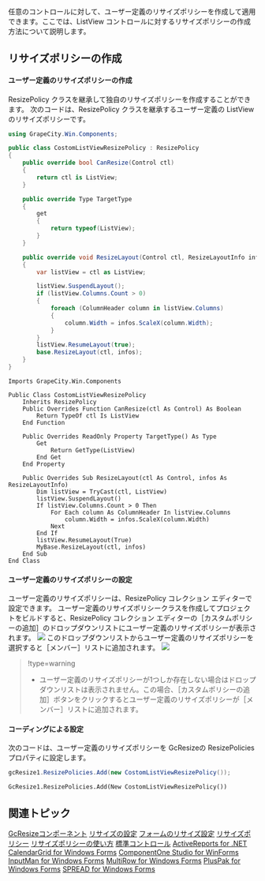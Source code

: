 任意のコントロールに対して、ユーザー定義のリサイズポリシーを作成して適用できます。ここでは、ListView コントロールに対するリサイズポリシーの作成方法について説明します。

## リサイズポリシーの作成

#### ユーザー定義のリサイズポリシーの作成

ResizePolicy クラスを継承して独自のリサイズポリシーを作成することができます。
次のコードは、ResizePolicy クラスを継承するユーザー定義の ListView のリサイズポリシーです。

```csharp
using GrapeCity.Win.Components;

public class CostomListViewResizePolicy : ResizePolicy
{
    public override bool CanResize(Control ctl)
    {
        return ctl is ListView;
    }

    public override Type TargetType
    {
        get
        {
            return typeof(ListView);
        }
    }

    public override void ResizeLayout(Control ctl, ResizeLayoutInfo infos)
    {
        var listView = ctl as ListView;

        listView.SuspendLayout();
        if (listView.Columns.Count > 0)
        {
            foreach (ColumnHeader column in listView.Columns)
            {
                column.Width = infos.ScaleX(column.Width);
            }
        }
        listView.ResumeLayout(true);
        base.ResizeLayout(ctl, infos);
    }
}
```

```vbnet
Imports GrapeCity.Win.Components

Public Class CostomListViewResizePolicy
    Inherits ResizePolicy
    Public Overrides Function CanResize(ctl As Control) As Boolean
        Return TypeOf ctl Is ListView
    End Function

    Public Overrides ReadOnly Property TargetType() As Type
        Get
            Return GetType(ListView)
        End Get
    End Property

    Public Overrides Sub ResizeLayout(ctl As Control, infos As ResizeLayoutInfo)
        Dim listView = TryCast(ctl, ListView)
        listView.SuspendLayout()
        If listView.Columns.Count > 0 Then
            For Each column As ColumnHeader In listView.Columns
                column.Width = infos.ScaleX(column.Width)
            Next
        End If
        listView.ResumeLayout(True)
        MyBase.ResizeLayout(ctl, infos)
    End Sub
End Class
```

#### ユーザー定義のリサイズポリシーの設定

ユーザー定義のリサイズポリシーは、ResizePolicy コレクション エディターで設定できます。
ユーザー定義のリサイズポリシークラスを作成してプロジェクトをビルドすると、ResizePolicy コレクション エディターの［カスタムポリシーの追加］のドロップダウンリストにユーザー定義のリサイズポリシーが表示されます。
![](/DOCUMENT_SITE_LINK_PREFIX_HERE/document-site-files/images/06fadbb1-c461-433a-b385-ae4966e56069/images/gcresize.gcresize_resizepolicy_custompolicy01.png)
このドロップダウンリストからユーザー定義のリサイズポリシーを選択すると［メンバー］リストに追加されます。
![](/DOCUMENT_SITE_LINK_PREFIX_HERE/document-site-files/images/06fadbb1-c461-433a-b385-ae4966e56069/images/gcresize.gcresize_resizepolicy_custompolicy02.png)

> !type=warning
>
> * ユーザー定義のリサイズポリシーが1つしか存在しない場合はドロップダウンリストは表示されません。この場合、［カスタムポリシーの追加］ボタンをクリックするとユーザー定義のリサイズポリシーが［メンバー］リストに追加されます。

#### コーディングによる設定

次のコードは、ユーザー定義のリサイズポリシーを GcResizeの ResizePolicies プロパティに設定します。

```csharp
gcResize1.ResizePolicies.Add(new CostomListViewResizePolicy());
```

```vbnet
GcResize1.ResizePolicies.Add(New CostomListViewResizePolicy())
```

## 関連トピック

[GcResizeコンポーネント](gcdocsite__documentlink?toc-item-id=c6236e6b-997c-4467-a621-6b948e8aec54)
[リサイズの設定](gcdocsite__documentlink?toc-item-id=cc208a7e-db7e-4bf5-8eb8-255a0c23f247)
[フォームのリサイズ設定](gcdocsite__documentlink?toc-item-id=d0f7eb40-113e-4057-ba1b-59ac98a4e9ba)
[リサイズポリシー](gcdocsite__documentlink?toc-item-id=a9e3a473-1db9-4b12-992a-2eed5bb6c2c4)
[リサイズポリシーの使い方](gcdocsite__documentlink?toc-item-id=7324ead3-01ce-4f49-a573-f9161960138b)
[標準コントロール](gcdocsite__documentlink?toc-item-id=22c95f8f-5310-484a-892d-7f9fa0050d78)
[ActiveReports for .NET](gcdocsite__documentlink?toc-item-id=41733951-9059-49b4-846a-d6dec998d270)
[CalendarGrid for Windows Forms](gcdocsite__documentlink?toc-item-id=c39a48be-513e-40a6-8cb0-6dda1f3413f5)
[ComponentOne Studio for WinForms](gcdocsite__documentlink?toc-item-id=37f05be1-799e-4793-9494-8633650409bc)
[InputMan for Windows Forms](gcdocsite__documentlink?toc-item-id=47d1296f-1574-442c-a400-84060f29f95d)
[MultiRow for Windows Forms](gcdocsite__documentlink?toc-item-id=77634041-2b6a-4ece-a97d-335b5fa2fc0c)
[PlusPak for Windows Forms](gcdocsite__documentlink?toc-item-id=7c0f4505-42bb-449c-9606-0a76d49c8a54)
[SPREAD for Windows Forms](gcdocsite__documentlink?toc-item-id=197deff0-d65c-451b-b48b-84473537e0e9)
